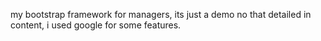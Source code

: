 my bootstrap framework for managers, its just a demo no that detailed in content, i used google for some features.